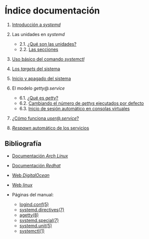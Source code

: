 
# Índice documentación

1. [Introducción a _systemd_](https://github.com/adriisotuu/)

2. Las unidades en _systemd_
	* 2.1. [¿Qué son las unidades?](https://github.com/adriisotuu/)
	* 2.2. [Las secciones](https://github.com/adriisotuu/)

3. [Uso básico del comando _systemctl_](https://github.com/adriisotuu/)

4. [Los _targets_ del sistema](https://github.com/adriisotuu/)

5. [Inicio y apagado del sistema](https://github.com/adriisotuu/)

6. El modelo _getty@.service_
	* 6.1. [¿Qué es _getty_?](https://github.com/adriisotuu/)
	* 6.2. [Cambiando el número de _gettys_ ejecutados por defecto](https://github.com/adriisotuu/)
	* 6.3. [Inicio de sesión automático en consolas virtuales](https://github.com/adriisotuu/)

7. [¿Cómo funciona _user@.service_?](https://github.com/adriisotuu/)

8. [_Respawn_ automático de los servicios](https://github.com/adriisotuu/)


## Bibliografía

* [Documentación _Arch Linux_](https://wiki.archlinux.org/index.php/Systemd)

* [Documentación _Redhat_](https://access.redhat.com/documentation/en-US/Red_Hat_Enterprise_Linux/7/html/System_Administrators_Guide/sect-Managing_Services_with_systemd-Unit_Files.html)

* [Web _DigitalOcean_](https://www.digitalocean.com/community/tutorials/understanding-systemd-units-and-unit-files)

* [Web _linux_](https://www.linux.com/learn/intro-systemd-runlevels-and-service-management-commands)

* Páginas del manual:
	* [logind.conf(5)](https://www.freedesktop.org/software/systemd/man/logind.conf.html)
	* [systemd.directives(7)](https://www.freedesktop.org/software/systemd/man/systemd.directives.html)
	* [agetty(8)](http://man7.org/linux/man-pages/man8/agetty.8.html)
	* [systemd.special(7)](https://www.freedesktop.org/software/systemd/man/systemd.special.html)
	* [systemd.unit(5)](https://www.freedesktop.org/software/systemd/man/systemd.unit.html)
	* [systemctl(1)](https://www.freedesktop.org/software/systemd/man/systemctl.html)

